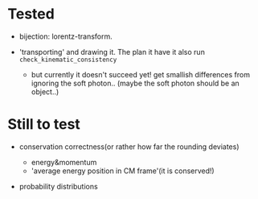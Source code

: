 
# Tested

* bijection: lorentz-transform.

* 'transporting' and drawing it. The plan it have it also run 
  `check_kinematic_consistency`
   + but currently it doesn't succeed yet! get smallish differences from
	 ignoring the soft photon.. (maybe the soft photon should be an object..)

# Still to test

* conservation correctness(or rather how far the rounding deviates)
  + energy&momentum
  + 'average energy position in CM frame'(it is conserved!)

* probability distributions
